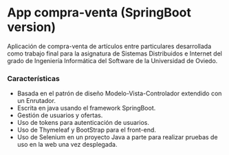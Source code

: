 # App compra-venta (SpringBoot version)
Aplicación de compra-venta de artículos entre particulares desarrollada como trabajo final para la asignatura de Sistemas Distribuidos e Internet del grado de Ingeniería Informática del Software de la Universidad de Oviedo.

### Características
- Basada en el patrón de diseño Modelo-Vista-Controlador extendido con un Enrutador.
- Escrita en java usando el framework SpringBoot.
- Gestión de usuarios y ofertas.
- Uso de tokens para autenticación de usuarios.
- Uso de Thymeleaf y BootStrap para el front-end.
- Uso de Selenium en un proyecto Java a parte para realizar pruebas de uso en la web una vez desplegada.
